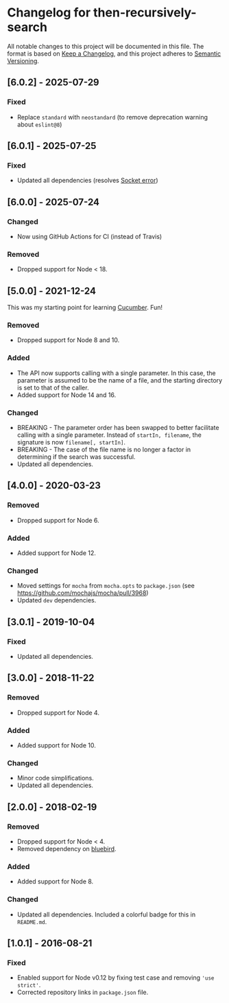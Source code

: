 # Changelog for then-recursively-search

All notable changes to this project will be documented in this file. The format is based on [Keep a Changelog](http://keepachangelog.com/), and this project adheres to [Semantic Versioning](http://semver.org/).

## [6.0.2] - 2025-07-29

### Fixed

* Replace `standard` with `neostandard` (to remove deprecation warning about `eslint@8`)


## [6.0.1] - 2025-07-25

### Fixed

* Updated all dependencies (resolves [Socket error](https://github.com/DPassarelli/then-recursively-search/actions/runs/16509698258/job/46688946908#step:10:46))


## [6.0.0] - 2025-07-24

### Changed

* Now using GitHub Actions for CI (instead of Travis)

### Removed

* Dropped support for Node < 18.


## [5.0.0] - 2021-12-24

This was my starting point for learning [Cucumber](https://cucumber.io/docs/guides/overview/). Fun!

### Removed

* Dropped support for Node 8 and 10.

### Added

* The API now supports calling with a single parameter. In this case, the parameter is assumed to be the name of a file, and the starting directory is set to that of the caller.
* Added support for Node 14 and 16.

### Changed

* BREAKING - The parameter order has been swapped to better facilitate calling with a single parameter. Instead of `startIn, filename`, the signature is now `filename[, startIn]`.
* BREAKING - The case of the file name is no longer a factor in determining if the search was successful.
* Updated all dependencies.


## [4.0.0] - 2020-03-23

### Removed

* Dropped support for Node 6.

### Added

* Added support for Node 12.

### Changed

* Moved settings for `mocha` from `mocha.opts` to `package.json` (see https://github.com/mochajs/mocha/pull/3968)
* Updated `dev` dependencies.


## [3.0.1] - 2019-10-04

### Fixed

* Updated all dependencies.


## [3.0.0] - 2018-11-22

### Removed

* Dropped support for Node 4.

### Added

* Added support for Node 10.

### Changed

* Minor code simplifications.
* Updated all dependencies.


## [2.0.0] - 2018-02-19

### Removed

* Dropped support for Node < 4.
* Removed dependency on [bluebird](https://github.com/petkaantonov/bluebird).

### Added

* Added support for Node 8.

### Changed

* Updated all dependencies. Included a colorful badge for this in `README.md`.


## [1.0.1] - 2016-08-21

### Fixed

* Enabled support for Node v0.12 by fixing test case and removing `'use strict'`.
* Corrected repository links in `package.json` file.
